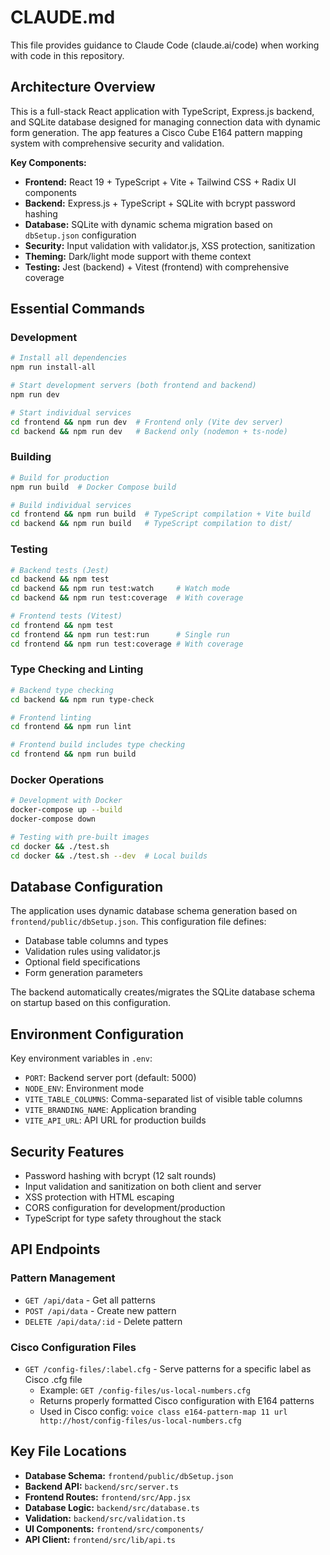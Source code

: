 # CLAUDE.md

This file provides guidance to Claude Code (claude.ai/code) when working with code in this repository.

## Architecture Overview

This is a full-stack React application with TypeScript, Express.js backend, and SQLite database designed for managing connection data with dynamic form generation. The app features a Cisco Cube E164 pattern mapping system with comprehensive security and validation.

**Key Components:**
- **Frontend:** React 19 + TypeScript + Vite + Tailwind CSS + Radix UI components
- **Backend:** Express.js + TypeScript + SQLite with bcrypt password hashing
- **Database:** SQLite with dynamic schema migration based on `dbSetup.json` configuration
- **Security:** Input validation with validator.js, XSS protection, sanitization
- **Theming:** Dark/light mode support with theme context
- **Testing:** Jest (backend) + Vitest (frontend) with comprehensive coverage

## Essential Commands

### Development
```bash
# Install all dependencies
npm run install-all

# Start development servers (both frontend and backend)
npm run dev

# Start individual services
cd frontend && npm run dev  # Frontend only (Vite dev server)
cd backend && npm run dev   # Backend only (nodemon + ts-node)
```

### Building
```bash
# Build for production
npm run build  # Docker Compose build

# Build individual services
cd frontend && npm run build  # TypeScript compilation + Vite build
cd backend && npm run build   # TypeScript compilation to dist/
```

### Testing
```bash
# Backend tests (Jest)
cd backend && npm test
cd backend && npm run test:watch     # Watch mode
cd backend && npm run test:coverage  # With coverage

# Frontend tests (Vitest)
cd frontend && npm test
cd frontend && npm run test:run      # Single run
cd frontend && npm run test:coverage # With coverage
```

### Type Checking and Linting
```bash
# Backend type checking
cd backend && npm run type-check

# Frontend linting
cd frontend && npm run lint

# Frontend build includes type checking
cd frontend && npm run build
```

### Docker Operations
```bash
# Development with Docker
docker-compose up --build
docker-compose down

# Testing with pre-built images
cd docker && ./test.sh
cd docker && ./test.sh --dev  # Local builds
```

## Database Configuration

The application uses dynamic database schema generation based on `frontend/public/dbSetup.json`. This configuration file defines:
- Database table columns and types
- Validation rules using validator.js
- Optional field specifications
- Form generation parameters

The backend automatically creates/migrates the SQLite database schema on startup based on this configuration.

## Environment Configuration

Key environment variables in `.env`:
- `PORT`: Backend server port (default: 5000)
- `NODE_ENV`: Environment mode
- `VITE_TABLE_COLUMNS`: Comma-separated list of visible table columns
- `VITE_BRANDING_NAME`: Application branding
- `VITE_API_URL`: API URL for production builds

## Security Features

- Password hashing with bcrypt (12 salt rounds)
- Input validation and sanitization on both client and server
- XSS protection with HTML escaping
- CORS configuration for development/production
- TypeScript for type safety throughout the stack

## API Endpoints

### Pattern Management
- `GET /api/data` - Get all patterns
- `POST /api/data` - Create new pattern
- `DELETE /api/data/:id` - Delete pattern

### Cisco Configuration Files
- `GET /config-files/:label.cfg` - Serve patterns for a specific label as Cisco .cfg file
  - Example: `GET /config-files/us-local-numbers.cfg`
  - Returns properly formatted Cisco configuration with E164 patterns
  - Used in Cisco config: `voice class e164-pattern-map 11 url http://host/config-files/us-local-numbers.cfg`

## Key File Locations

- **Database Schema:** `frontend/public/dbSetup.json`
- **Backend API:** `backend/src/server.ts`
- **Frontend Routes:** `frontend/src/App.jsx`
- **Database Logic:** `backend/src/database.ts`
- **Validation:** `backend/src/validation.ts`
- **UI Components:** `frontend/src/components/`
- **API Client:** `frontend/src/lib/api.ts`